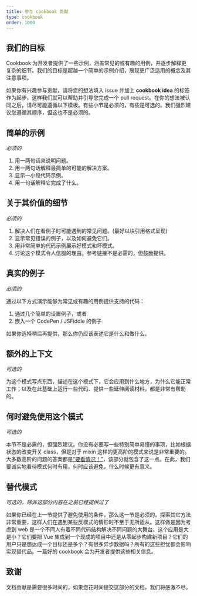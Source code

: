 ```yaml
---
title: 参与 cookbook 贡献
type: cookbook
order: 1000
---
```


## 我们的目标

Cookbook 为开发者提供了一些示例，涵盖常见的或有趣的用例，并逐步解释更复杂的细节。我们的目标是超越一个简单的示例介绍，展现更广泛适用的概念及其注意事项。

如果你有兴趣参与贡献，请将您的想法填入 issue 并加上 **cookbook idea** 的标签作为起步，这样我们就可以帮助并引导您完成一个 pull request。在你的想法被认同之后，请尽可能遵循以下模板。有些小节是必须的，有些是可选的。我们强烈建议您遵循其顺序，但这也不是必须的。

## 简单的示例

_必须的_

1. 用一两句话来说明问题。
2. 用一两句话解释最简单的可能的解决方案。
3. 显示一小段代码示例。
4. 用一句话解释它完成了什么。

## 关于其价值的细节

_必须的_

1. 解决人们在看例子时可能遇到的常见问题。(最好以块引用格式呈现)
2. 显示常见错误的例子，以及如何避免它们。
3. 用非常简单的代码示例展示好模式和坏模式。
4. 讨论这个模式令人信服的理由。参考链接不是必需的，但鼓励提供。

## 真实的例子

_必须的_

通过以下方式演示能够为常见或有趣的用例提供支持的代码：

1. 通过几个简单的设置例子，或者
2. 嵌入一个 CodePen / JSFiddle 的例子

如果你选择稍后再提供，那么你仍应该表述它是什么和做什么。

## 额外的上下文

_可选的_

为这个模式写点东西，描述在这个模式下，它会应用到什么地方，为什么它能正常工作；以及在此基础上运行一些代码、提供一些延伸阅读材料，都是非常有帮助的。

## 何时避免使用这个模式

_可选的_

本节不是必需的，但强烈建议。你没有必要写一些特别简单易懂的事项，比如根据状态的改变开关 class，但是对于 mixin 这样的更高阶的模式来说是非常重要的。大多数高阶的问题的答案都是[“要看情况！”](https://codepen.io/rachsmith/pen/YweZbG)，该部分就包含了这一点。在此，我们要诚实地看待模式何时有用，何时应该避免，什么时候更有意义。

## 替代模式

_可选的，除非这部分内容在之前已经提供过了_

如果你已经在上一节提供了避免使用的条件，那么这一节是必须的。探索其它方法非常重要，这样人们在遇到某些反模式的情形时不至于无所适从。这样做是因为考虑到 web 是一个不同人有着不同代码结构解决不同问题的大舞台。这个应用是大是小？它们要把 Vue 集成到一个现成的项目中还是从零起步构建新项目？它们的用户只是想达成一个目标还是多个？有很多异步数据吗？所有的这些担忧都会影响实现替代品。一篇好的 cookbook 会为开发者提供这些相关信息。

## 致谢

文档贡献是需要很多时间的，如果您花时间提交这部分的文档，我们将感激不尽。
